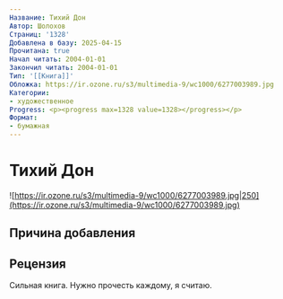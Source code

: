 ```yaml
---
Название: Тихий Дон
Автор: Шолохов
Страниц: '1328'
Добавлена в базу: 2025-04-15
Прочитана: true
Начал читать: 2004-01-01
Закончил читать: 2004-01-01
Тип: '[[Книга]]'
Обложка: https://ir.ozone.ru/s3/multimedia-9/wc1000/6277003989.jpg
Категории:
- художественное
Progress: <p><progress max=1328 value=1328></progress></p>
Формат:
- бумажная
---
```

# Тихий Дон

![https://ir.ozone.ru/s3/multimedia-9/wc1000/6277003989.jpg|250](https://ir.ozone.ru/s3/multimedia-9/wc1000/6277003989.jpg)

## Причина добавления


## Рецензия

Сильная книга. Нужно прочесть каждому, я считаю.
